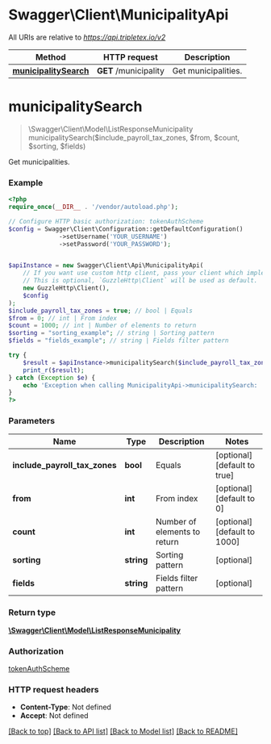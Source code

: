 # Swagger\Client\MunicipalityApi

All URIs are relative to *https://api.tripletex.io/v2*

Method | HTTP request | Description
------------- | ------------- | -------------
[**municipalitySearch**](MunicipalityApi.md#municipalitySearch) | **GET** /municipality | Get municipalities.


# **municipalitySearch**
> \Swagger\Client\Model\ListResponseMunicipality municipalitySearch($include_payroll_tax_zones, $from, $count, $sorting, $fields)

Get municipalities.



### Example
```php
<?php
require_once(__DIR__ . '/vendor/autoload.php');

// Configure HTTP basic authorization: tokenAuthScheme
$config = Swagger\Client\Configuration::getDefaultConfiguration()
              ->setUsername('YOUR_USERNAME')
              ->setPassword('YOUR_PASSWORD');


$apiInstance = new Swagger\Client\Api\MunicipalityApi(
    // If you want use custom http client, pass your client which implements `GuzzleHttp\ClientInterface`.
    // This is optional, `GuzzleHttp\Client` will be used as default.
    new GuzzleHttp\Client(),
    $config
);
$include_payroll_tax_zones = true; // bool | Equals
$from = 0; // int | From index
$count = 1000; // int | Number of elements to return
$sorting = "sorting_example"; // string | Sorting pattern
$fields = "fields_example"; // string | Fields filter pattern

try {
    $result = $apiInstance->municipalitySearch($include_payroll_tax_zones, $from, $count, $sorting, $fields);
    print_r($result);
} catch (Exception $e) {
    echo 'Exception when calling MunicipalityApi->municipalitySearch: ', $e->getMessage(), PHP_EOL;
}
?>
```

### Parameters

Name | Type | Description  | Notes
------------- | ------------- | ------------- | -------------
 **include_payroll_tax_zones** | **bool**| Equals | [optional] [default to true]
 **from** | **int**| From index | [optional] [default to 0]
 **count** | **int**| Number of elements to return | [optional] [default to 1000]
 **sorting** | **string**| Sorting pattern | [optional]
 **fields** | **string**| Fields filter pattern | [optional]

### Return type

[**\Swagger\Client\Model\ListResponseMunicipality**](../Model/ListResponseMunicipality.md)

### Authorization

[tokenAuthScheme](../../README.md#tokenAuthScheme)

### HTTP request headers

 - **Content-Type**: Not defined
 - **Accept**: Not defined

[[Back to top]](#) [[Back to API list]](../../README.md#documentation-for-api-endpoints) [[Back to Model list]](../../README.md#documentation-for-models) [[Back to README]](../../README.md)

